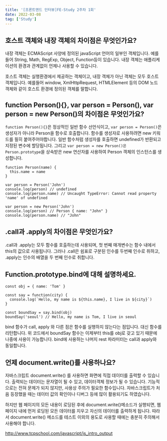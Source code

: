 ```yaml
---
title: '[프론트엔드 인터뷰]FE-Study 2주차 1회'
date: 2022-03-08
tag: ['Study']
---
```


## 호스트 객체와 내장 객체의 차이점은 무엇인가요?

내장 객체는 ECMAScript 사양에 정의된 javaScript 언어의 일부인 객체입니다. 예를들어 String, Math, RegExp, Object, Function등이 있습니다. 내장 객체는 애플리케이션의 환경과 관계없이 언제나 사용할 수 있습니다.

호스트 객체는 실행환경에서 제공하는 객체이고, 내장 객체가 아닌 객체는 모두 호스트 객체입니다. 예를들어 window, XmlHttpRequest, HTMLElement 등의 DOM 노드 객체와 같이 호스트 환경에 정의된 객체를 말합니다.

## function Person(){}, var person = Person(), var person = new Person()의 차이점은 무엇인가요?

`function Person(){}`은 정상적인 일반 함수 선언식이고, `var person = Person()`은 생성자가 아니라 Person을 함수로 호출합니다. 함수를 생성자로 사용하려면 new 키워드를 필히 붙여주어야합니다. 일반 함수처럼 생성자를 호출하면 undefined가 반환되고 지정된 변수에 할당됩니다. 그리고 `var person = new Person()은 Person.prototype`을 상속받은 new 연산자를 사용하여 Person 객체의 인스턴스를 생성합니다.

```tsx
function Person(name) {
  this.name = name
}

var person = Person('John')
console.log(person) // undefined
console.log(person.name) // Uncaught TypeError: Cannot read property 'name' of undefined

var person = new Person('John')
console.log(person) // Person { name: "John" }
console.log(person.name) // "John"
```

## .call과 .apply의 차이점은 무엇인가요?

.call과 .apply는 모두 함수를 호출하는데 사용되며, 첫 번째 매개변수는 함수 내에서 this의 값으로 사용됩니다. 그러나 .call은 쉼표로 구분된 인수를 두번째 인수로 취하고, .apply는 인수의 배열을 두 번째 인수로 취합니다.

## Function.prototype.bind에 대해 설명하세요.

```tsx
const obj = { name: 'Tom' }

const say = function(city) {
  console.log(`Hello, my name is ${this.name}, I live in ${city}`)
}

const boundSay = say.bind(obj)
boundSay('seoul') // Hello, my name is Tom, I live in seoul
```

bind 함수가 call, apply 와 다른 점은 함수를 실행하지 않는다는 점입니다. 대신 함수를 리턴합니다. 위 코드에서 boundSay 함수는 이제부터 this를 obj로 갖고 있기 때문에 나중에 사용이 가능합니다. bind에 사용하는 나머지 rest 파라미터는 call과 apply와 동일합니다.

## 언제 document.write()를 사용하나요?

자바스크립트 document.write() 를 사용하면 화면에 직접 데이터를 출력할 수 있습니다. 출력되는 데이터는 문자열이 될 수 있고, 데이터객체 정보가 될 수 있습니다. 기능적으로는 전혀 문제가 되지 않지만, 사용상 주의가 필요한 함수입니다. 자바스크립트가 처음 등장했을 때는 데이터 값의 확인이나 디버그 등에 많이 활용되기도 하였습니다.

하지만 웹 페이지의 모든 내용이 로딩된 후에 document.write()메소드가 실행되면, 웹 페이지 내에 먼저 로딩된 모든 데이터를 지우고 자신의 데이터를 출력하게 됩니다. 따라서 document.write() 메소드를 테스트 이외의 용도로 사용할 때에는 충분히 주의해서 사용해야 합니다.

http://www.tcpschool.com/javascript/js_intro_output

